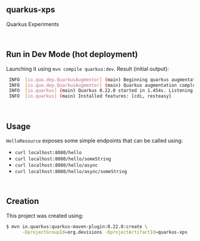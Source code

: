 ## quarkus-xps

Quarkus Experiments


<br/>

## Run in Dev Mode (hot deployment)

Launching it using `mvn compile quarkus:dev`. Result (initial output):
```bash
 INFO  [io.qua.dep.QuarkusAugmentor] (main) Beginning quarkus augmentation
 INFO  [io.qua.dep.QuarkusAugmentor] (main) Quarkus augmentation completed in 974ms
 INFO  [io.quarkus] (main) Quarkus 0.22.0 started in 1.454s. Listening on: http://[::]:8080
 INFO  [io.quarkus] (main) Installed features: [cdi, resteasy]
```

<br/>

## Usage

`HelloResource` exposes some simple endpoints that can be called using:
- `curl localhost:8080/hello`
- `curl localhost:8080/hello/someString`
- `curl localhost:8080/hello/async`
- `curl localhost:8080/hello/async/someString`

<br/>

## Creation

This project was created using:
```bash
$ mvn io.quarkus:quarkus-maven-plugin:0.22.0:create \
      -DprojectGroupId=org.devisions -DprojectArtifactId=quarkus-xps
```

